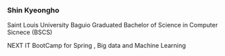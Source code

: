 ### Shin Kyeongho

Saint Louis University Baguio Graduated
Bachelor of Science in Computer Sicnece (BSCS)

NEXT IT BootCamp for Spring , Big data and Machine Learning



<!--
**SHINKHO/SHINKHO** is a ✨ _special_ ✨ repository because its `README.md` (this file) appears on your GitHub profile.

Here are some ideas to get you started:

- 🔭 I’m currently working on ...
- 🌱 I’m currently learning ...
- 👯 I’m looking to collaborate on ...
- 🤔 I’m looking for help with ...
- 💬 Ask me about ...
- 📫 How to reach me: ...
- 😄 Pronouns: ...
- ⚡ Fun fact: ...
-->
